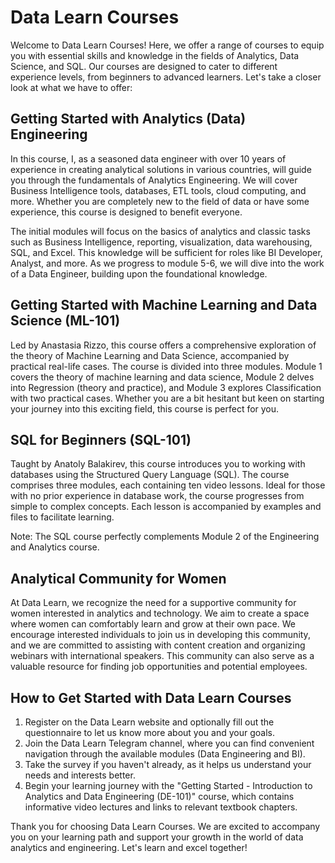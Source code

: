 # Data Learn Courses

Welcome to Data Learn Courses! Here, we offer a range of courses to equip you with essential skills and knowledge in the fields of Analytics, Data Science, and SQL. Our courses are designed to cater to different experience levels, from beginners to advanced learners. Let's take a closer look at what we have to offer:

## Getting Started with Analytics (Data) Engineering

In this course, I, as a seasoned data engineer with over 10 years of experience in creating analytical solutions in various countries, will guide you through the fundamentals of Analytics Engineering. We will cover Business Intelligence tools, databases, ETL tools, cloud computing, and more. Whether you are completely new to the field of data or have some experience, this course is designed to benefit everyone.

The initial modules will focus on the basics of analytics and classic tasks such as Business Intelligence, reporting, visualization, data warehousing, SQL, and Excel. This knowledge will be sufficient for roles like BI Developer, Analyst, and more. As we progress to module 5-6, we will dive into the work of a Data Engineer, building upon the foundational knowledge.

## Getting Started with Machine Learning and Data Science (ML-101)

Led by Anastasia Rizzo, this course offers a comprehensive exploration of the theory of Machine Learning and Data Science, accompanied by practical real-life cases. The course is divided into three modules. Module 1 covers the theory of machine learning and data science, Module 2 delves into Regression (theory and practice), and Module 3 explores Classification with two practical cases. Whether you are a bit hesitant but keen on starting your journey into this exciting field, this course is perfect for you.

## SQL for Beginners (SQL-101)

Taught by Anatoly Balakirev, this course introduces you to working with databases using the Structured Query Language (SQL). The course comprises three modules, each containing ten video lessons. Ideal for those with no prior experience in database work, the course progresses from simple to complex concepts. Each lesson is accompanied by examples and files to facilitate learning.

Note: The SQL course perfectly complements Module 2 of the Engineering and Analytics course.

## Analytical Community for Women

At Data Learn, we recognize the need for a supportive community for women interested in analytics and technology. We aim to create a space where women can comfortably learn and grow at their own pace. We encourage interested individuals to join us in developing this community, and we are committed to assisting with content creation and organizing webinars with international speakers. This community can also serve as a valuable resource for finding job opportunities and potential employees.

## How to Get Started with Data Learn Courses

1. Register on the Data Learn website and optionally fill out the questionnaire to let us know more about you and your goals.
2. Join the Data Learn Telegram channel, where you can find convenient navigation through the available modules (Data Engineering and BI).
3. Take the survey if you haven't already, as it helps us understand your needs and interests better.
4. Begin your learning journey with the "Getting Started - Introduction to Analytics and Data Engineering (DE-101)" course, which contains informative video lectures and links to relevant textbook chapters.

Thank you for choosing Data Learn Courses. We are excited to accompany you on your learning path and support your growth in the world of data analytics and engineering. Let's learn and excel together!
